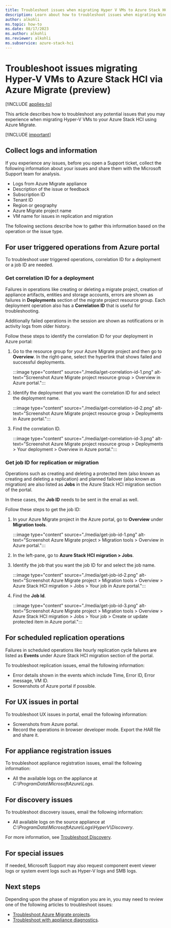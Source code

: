 ```yaml
---
title: Troubleshoot issues when migrating Hyper V VMs to Azure Stack HCI using Azure Migrate (preview)
description: Learn about how to troubleshoot issues when migrating Windows and Linux VMs to your Azure Stack HCI cluster using Azure Migrate (preview).
author: alkohli
ms.topic: how-to
ms.date: 08/17/2023
ms.author: alkohli
ms.reviewer: alkohli
ms.subservice: azure-stack-hci
---
```


# Troubleshoot issues migrating Hyper-V VMs to Azure Stack HCI via Azure Migrate (preview)

[!INCLUDE [applies-to](../../includes/hci-applies-to-23h2.md)]

This article describes how to troubleshoot any potential issues that you may experience when migrating Hyper-V VMs to your Azure Stack HCI using Azure Migrate.

[!INCLUDE [important](../../includes/hci-preview.md)]

## Collect logs and information


If you experience any issues, before you open a Support ticket, collect the following information about your issues and share them with the Microsoft Support team for analysis.

- Logs from Azure Migrate appliance
- Description of the issue or feedback
- Subscription ID 
- Tenant ID 
- Region or geography
- Azure Migrate project name
- VM name for issues in replication and migration 


The following sections describe how to gather this information based on the operation or the issue type.
 
## For user triggered operations from Azure portal

To troubleshoot user triggered operations, correlation ID for a deployment or a job ID are needed.

### Get correlation ID for a deployment

Failures in operations like creating or deleting a migrate project, creation of appliance artifacts, entities and storage accounts, errors are shown as failures in **Deployments** section of the migrate project resource group. Each deployment operation also has a **Correlation ID** that is useful for troubleshooting.

Additionally failed operations in the session are shown as notifications or in activity logs from older history.

Follow these steps to identify the correlation ID for your deployment in Azure portal:

1. Go to the resource group for your Azure Migrate project and then go to **Overview**. In the right-pane, select the hyperlink that shows failed and successful deployments.

    :::image type="content" source="./media/get-correlation-id-1.png" alt-text="Screenshot Azure Migrate project resource group > Overview in Azure portal.":::
  
1. Identify the deployment that you want the correlation ID for and select the deployment name.

    :::image type="content" source="./media/get-correlation-id-2.png" alt-text="Screenshot Azure Migrate project resource group > Deployments in Azure portal.":::
 
1. Find the correlation ID.

    :::image type="content" source="./media/get-correlation-id-3.png" alt-text="Screenshot Azure Migrate project resource group > Deployments > Your deployment > Overview in Azure portal.":::
 

### Get job ID for replication or migration

Operations such as creating and deleting a protected item (also known as creating and deleting a replication) and planned failover (also known as migration) are also listed as **Jobs** in the Azure Stack HCI migration section of the portal.

In these cases, the **Job ID** needs to be sent in the email as well.

Follow these steps to get the job ID:

1. In your Azure Migrate project in the Azure portal, go to **Overview** under **Migration tools**.

    :::image type="content" source="./media/get-job-id-1.png" alt-text="Screenshot Azure Migrate project > Migration tools > Overview in Azure portal.":::

1. In the left-pane, go to **Azure Stack HCI migration > Jobs**.

1. Identify the job that you want the job ID for and select the job name.

    :::image type="content" source="./media/get-job-id-2.png" alt-text="Screenshot Azure Migrate project > Migration tools > Overview > Azure Stack HCI migration > Jobs > Your job in Azure portal.":::

1. Find the **Job Id**.

    :::image type="content" source="./media/get-job-id-3.png" alt-text="Screenshot Azure Migrate project > Migration tools > Overview > Azure Stack HCI migration > Jobs >  Your job > Create or update protected item in Azure portal.":::

## For scheduled replication operations  

Failures in scheduled operations like hourly replication cycle failures are listed as **Events** under Azure Stack HCI migration section of the portal.

To troubleshoot replication issues, email the following information:

- Error details shown in the events which include Time, Error ID, Error message, VM ID.
- Screenshots of Azure portal if possible.  
   
## For UX issues in portal  

To troubleshoot UX issues in portal, email the following information:

- Screenshots from Azure portal.
- Record the operations in browser developer mode. Export the *HAR* file and share it.

## For appliance registration issues

To troubleshoot appliance registration issues, email the following information:

- All the available logs on the appliance at *C:\ProgramData\MicrosoftAzure\Logs*.

## For discovery issues

To troubleshoot discovery issues, email the following information: 

- All available logs on the source appliance at *C:\ProgramData\MicrosoftAzure\Logs\HyperV\Discovery*.

For more information, see [Troubleshoot Discovery](/azure/migrate/troubleshoot-discovery).

## For special issues

If needed, Microsoft Support may also request component event viewer logs or system event logs such as Hyper-V logs and SMB logs.


## Next steps

Depending upon the phase of migration you are in, you may need to review one of the following articles to troubleshoot issues:

- [Troubleshoot Azure Migrate projects](/azure/migrate/troubleshoot-general).
- [Troubleshoot with appliance diagnostics](/azure/migrate/troubleshoot-appliance-diagnostic).
